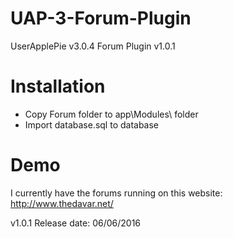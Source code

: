 # UAP-3-Forum-Plugin
UserApplePie v3.0.4 Forum Plugin v1.0.1

# Installation
* Copy Forum folder to app\Modules\ folder
* Import database.sql to database

# Demo
I currently have the forums running on this website: http://www.thedavar.net/

v1.0.1 Release date: 06/06/2016